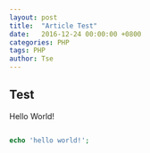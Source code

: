 ```yaml
---
layout: post
title:  "Article Test"
date:   2016-12-24 00:00:00 +0800
categories: PHP
tags: PHP
author: Tse
---
```


## Test

Hello World!

```php

echo 'hello world!';


```
